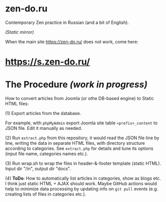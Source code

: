 # zen-do.ru

Contemporary Zen practice in Russian (and a bit of English).

_(Static mirror)_

When the main site https://zen-do.ru/ does not work, come here:

# https://s.zen-do.ru/

# The Procedure _(work in progress)_

How to convert articles from Joomla (or othe DB-based engine) to Static HTML files:

(1) Export articles from the database.

For example, with `phpMyAdmin` export Joomla site table `<prefix>_content` to JSON file. Edit it manually as needed.

(2) Run `extract.php` from this repository, it would read the JSON file line by line, writing the data in separate HTML files, with directory structure according to categories. See `extract.php` for details and tune its options (input file name, categories names etc.).

(3) Run wrap.sh to wrap the files in header-&-footer template (static HTML). Input dir "/in", output dir "docs".

(4) **ToDo**: How to automatically list articles in categories, show as blogs etc. I think just static HTML + AJAX should work. Maybe GitHub actions would help to minimize data processing by updating info on `git pull` events (e.g. creating lists of files in categories etc.).
